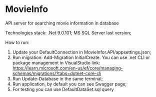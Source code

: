 # MovieInfo
 API server for searching movie information in database

Technologies stack:
.Net 9.0.101;
MS SQL Server last version; 

How to run: 
 1) Update your DefaultConnection in MovieInfor.API/appsettings.json;
 2) Run migration: Add-Migration InitialCreate. You can use .net CLI or package management in VisualStudio
    link: https://learn.microsoft.com/en-us/ef/core/managing-schemas/migrations/?tabs=dotnet-core-cli
 3) Run Update-Database in the same terminal;
 4) Run application, by default you can see Swagger page;
 5) For testing you can use DefaultDataSet.sql query

 
